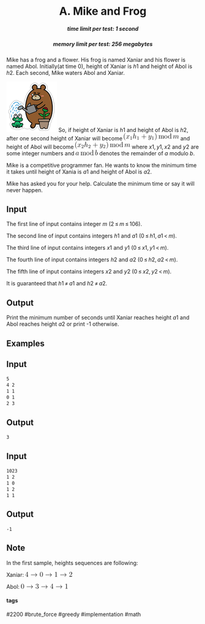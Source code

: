 <h1 style='text-align: center;'> A. Mike and Frog</h1>

<h5 style='text-align: center;'>time limit per test: 1 second</h5>
<h5 style='text-align: center;'>memory limit per test: 256 megabytes</h5>

Mike has a frog and a flower. His frog is named Xaniar and his flower is named Abol. Initially(at time 0), height of Xaniar is *h*1 and height of Abol is *h*2. Each second, Mike waters Abol and Xaniar.

 ![](images/1f498406135eb7cd7e35d764b73fec9763281493.png) So, if height of Xaniar is *h*1 and height of Abol is *h*2, after one second height of Xaniar will become ![](images/2fe18334e8025eeb03e58258a1a73999e06eaded.png) and height of Abol will become ![](images/fc063cc983b60502463ef52c01f1c9f44150fd93.png) where *x*1, *y*1, *x*2 and *y*2 are some integer numbers and ![](images/57fc4a50a6c33bac9327d8c392910a6dbf5c89bb.png) denotes the remainder of *a* modulo *b*.

Mike is a competitive programmer fan. He wants to know the minimum time it takes until height of Xania is *a*1 and height of Abol is *a*2.

Mike has asked you for your help. Calculate the minimum time or say it will never happen.

## Input

The first line of input contains integer *m* (2 ≤ *m* ≤ 106).

The second line of input contains integers *h*1 and *a*1 (0 ≤ *h*1, *a*1 < *m*).

The third line of input contains integers *x*1 and *y*1 (0 ≤ *x*1, *y*1 < *m*).

The fourth line of input contains integers *h*2 and *a*2 (0 ≤ *h*2, *a*2 < *m*).

The fifth line of input contains integers *x*2 and *y*2 (0 ≤ *x*2, *y*2 < *m*).

It is guaranteed that *h*1 ≠ *a*1 and *h*2 ≠ *a*2.

## Output

Print the minimum number of seconds until Xaniar reaches height *a*1 and Abol reaches height *a*2 or print -1 otherwise.

## Examples

## Input


```
5  
4 2  
1 1  
0 1  
2 3  

```
## Output


```
3  

```
## Input


```
1023  
1 2  
1 0  
1 2  
1 1  

```
## Output


```
-1  

```
## Note

In the first sample, heights sequences are following:

Xaniar: ![](images/85da629b05969e7a8a6636d995b8fe7a0494e8f4.png)

Abol: ![](images/ea95da14490864ae8b8bfcd4a8b7c02ad3a666b3.png)



#### tags 

#2200 #brute_force #greedy #implementation #math 